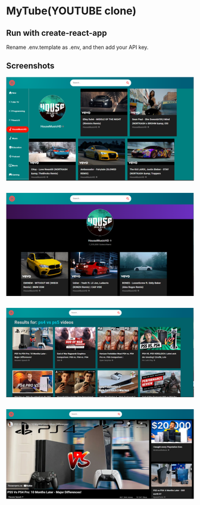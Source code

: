 
# MyTube(YOUTUBE clone)

## Run with create-react-app

Rename .env.template as .env, and then add your API key.



## Screenshots

![App Screenshot](https://github.com/KarenTsaturyan/Project-images/blob/93cd235b3560f26ba09175ab9d6a0c89ccf11da7/p1.png)
## 
![App Screenshot](https://github.com/KarenTsaturyan/Project-images/blob/93cd235b3560f26ba09175ab9d6a0c89ccf11da7/p2.png)
## 
![App Screenshot](https://github.com/KarenTsaturyan/Project-images/blob/93cd235b3560f26ba09175ab9d6a0c89ccf11da7/p3.png)
## 
![App Screenshot](https://github.com/KarenTsaturyan/Project-images/blob/93cd235b3560f26ba09175ab9d6a0c89ccf11da7/p4.png)

